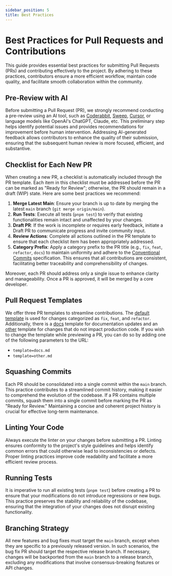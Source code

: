 ```yaml
---
sidebar_position: 5
title: Best Practices
---
```


# Best Practices for Pull Requests and Contributions

This guide provides essential best practices for submitting Pull Requests (PRs) and contributing effectively to the project. By adhering to these practices, contributors ensure a more efficient workflow, maintain code quality, and facilitate smooth collaboration within the community.

## Pre-Review with AI

Before submitting a Pull Request (PR), we strongly recommend conducting a pre-review using an AI tool, such as [Coderabbit](https://www.coderabbit.ai/), [Sweep](https://www.coderabbit.ai/), [Cursor](https://www.cursor.so/), or language models like OpenAI's ChatGPT, Claude, etc. This preliminary step helps identify potential issues and provides recommendations for improvement before human intervention. Addressing AI-generated feedback allows contributors to enhance the quality of their submission, ensuring that the subsequent human review is more focused, efficient, and substantive.

## Checklist for Each New PR

When creating a new PR, a checklist is automatically included through the PR template. Each item in this checklist must be addressed before the PR can be marked as "Ready for Review"; otherwise, the PR should remain in a draft (WIP) state. Here are some best practices we recommend:

1. **Merge Latest Main**: Ensure your branch is up to date by merging the latest `main` branch (`git merge origin/main`).
2. **Run Tests**: Execute all tests (`pnpm test`) to verify that existing functionalities remain intact and unaffected by your changes.
3. **Draft PR**: If the work is incomplete or requires early feedback, initiate a Draft PR to communicate progress and invite community input.
4. **Review Actions**: Complete all actions outlined in the PR template to ensure that each checklist item has been appropriately addressed.
5. **Category Prefix**: Apply a category prefix to the PR title (e.g., `fix`, `feat`, `refactor`, `docs`) to maintain uniformity and adhere to the [Conventional Commits](https://www.conventionalcommits.org/en/v1.0.0/) specification. This ensures that all contributions are consistent, facilitating better traceability and comprehensibility of changes.

Moreover, each PR should address only a single issue to enhance clarity and manageability. Once a PR is approved, it will be merged by a core developer.

## Pull Request Templates

We offer three PR templates to streamline contributions. The [default template](/.github/pull_request_template.md) is used for changes categorized as `fix`, `feat`, and `refactor`. Additionally, there is a [docs](/.github/pull_request_template/docs.md) template for documentation updates and an [other](/.github/pull_request_template/other.md) template for changes that do not impact production code. If you wish to change the template while previewing a PR, you can do so by adding one of the following parameters to the URL:

- `template=docs.md`
- `template=other.md`

## Squashing Commits

Each PR should be consolidated into a single commit within the `main` branch. This practice contributes to a streamlined commit history, making it easier to comprehend the evolution of the codebase. If a PR contains multiple commits, squash them into a single commit before marking the PR as "Ready for Review." Maintaining a concise and coherent project history is crucial for effective long-term maintenance.

## Linting Your Code

Always execute the linter on your changes before submitting a PR. Linting ensures conformity to the project's style guidelines and helps identify common errors that could otherwise lead to inconsistencies or defects. Proper linting practices improve code readability and facilitate a more efficient review process.

## Running Tests

It is imperative to run all existing tests (`pnpm test`) before creating a PR to ensure that your modifications do not introduce regressions or new bugs. This practice preserves the stability and reliability of the codebase, ensuring that the integration of your changes does not disrupt existing functionality.

## Branching Strategy

All new features and bug fixes must target the `main` branch, except when they are specific to a previously released version. In such scenarios, the bug fix PR should target the respective release branch. If necessary, changes will be backported from the `main` branch to a release branch, excluding any modifications that involve consensus-breaking features or API changes.
